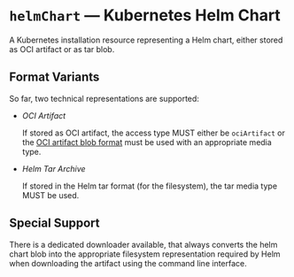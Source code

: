 # `helmChart` &#8212; Kubernetes Helm Chart

A Kubernetes installation resource representing a Helm chart, either stored as OCI artifact or as tar blob.

## Format Variants

So far, two technical representations are supported:

- *OCI Artifact*

  If stored as OCI artifact, the access type MUST either be
  `ociArtifact` or the [OCI artifact blob format](ociArtifact.md#format-variants) must be
  used with an appropriate media type.

- *Helm Tar Archive*

  If stored in the Helm tar format (for the filesystem),
  the tar media type MUST be used.

## Special Support

There is a dedicated downloader available, that always converts
the helm chart blob into the appropriate filesystem representation
required by Helm when downloading the artifact using the
command line interface.